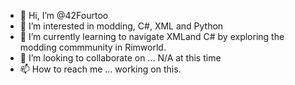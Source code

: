- 👋 Hi, I’m @42Fourtoo
- 👀 I’m interested in modding, C#, XML and Python
- 🌱 I’m currently learning to navigate XMLand C# by exploring the modding commmunity in Rimworld.
- 💞️ I’m looking to collaborate on ... N/A at this time
- 📫 How to reach me ... working on this.

<!---
42Fourtoo/42Fourtoo is a ✨ special ✨ repository because its `README.md` (this file) appears on your GitHub profile.
You can click the Preview link to take a look at your changes.
--->
